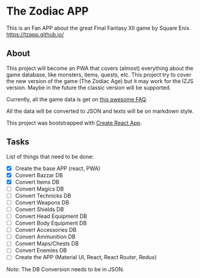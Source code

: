 # The Zodiac APP

This is an Fan APP about the great Final Fantasy XII game by Square Enix. https://tzapp.github.io/

## About

This project will become an PWA that covers (almost) everything about the game database, like monsters, items, quests, etc. This project try to cover the new version of the game (The Zodiac Age) but it may work for the IZJS version. Maybe in the future the classic version will be supported.

Currently, all the game data is get on [this awesome FAQ](https://gamefaqs.gamespot.com/ps2/939426-final-fantasy-xii-international-zodiac-job-system/faqs/49691). 

All the data will be converted to JSON and texts will be on markdown style.

This project was bootstrapped with [Create React App](https://github.com/facebookincubator/create-react-app).

## Tasks

List of things that need to be done:

 - [x] Create the base APP (react, PWA)
 - [x] Convert Bazzar DB
 - [x] Convert Items DB
 - [ ] Convert Magics DB
 - [ ] Convert Technicks DB
 - [ ] Convert Weapons DB
 - [ ] Convert Shields DB
 - [ ] Convert Head Equipment DB
 - [ ] Convert Body Equipment DB
 - [ ] Convert Accessories DB
 - [ ] Convert Ammunition DB
 - [ ] Convert Maps/Chests DB
 - [ ] Convert Enemies DB
 - [ ] Create the APP (Material UI, React, React Router, Redux)

*Note*: The DB Conversion needs to be in JSON. 

